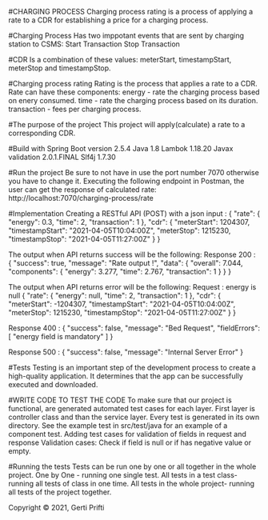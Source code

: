 #CHARGING PROCESS
Charging process rating is a process of applying a rate to a CDR for establishing a price for a charging process. 

#Charging Process
Has two imppotant events that are sent by charging station to CSMS:
Start Transaction
Stop Transaction

#CDR
Is a combination of these values: meterStart, timestampStart, meterStop and timestampStop.

#Charging process rating
Rating is the process that applies a rate to a CDR.
Rate can have these components:
energy - rate the charging process based on enery consumed.
time - rate the charging process based on its duration.
transaction - fees per charging process.

#The purpose of the project
This project will apply(calculate) a rate to a corresponding CDR.

#Build with
Spring Boot version 2.5.4
Java 1.8
Lambok 1.18.20
Javax validation 2.0.1.FINAL
Slf4j 1.7.30

#Run the project
Be sure to not have in use the port number 7070 otherwise you have to change it.
Executing the following endpoint in Postman, the user can get the response of calculated rate:
http://localhost:7070/charging-process/rate

#Implementation
Creating  a RESTful API (POST) with a json input :
{
    "rate": {
        "energy": 0.3,
        "time": 2,
        "transaction": 1
    },
    "cdr": {
        "meterStart": 1204307,
        "timestampStart": "2021-04-05T10:04:00Z",
        "meterStop": 1215230,
        "timestampStop": "2021-04-05T11:27:00Z"
    }
}

The output when API returns success will be the following:
Response 200 :
{
    "success": true,
    "message": "Rate output !",
    "data": {
        "overall": 7.044,
        "components": {
            "energy": 3.277,
            "time": 2.767,
            "transaction": 1
        }
    }
}

The output when API returns error will be the following:
Request : energy is null
{
    "rate": {
        "energy": null,
        "time": 2,
        "transaction": 1
    },
    "cdr": {
        "meterStart": -1204307,
        "timestampStart": "2021-04-05T10:04:00Z",
        "meterStop": 1215230,
        "timestampStop": "2021-04-05T11:27:00Z"
    }
}

Response 400 : 
{
    "success": false,
    "message": "Bed Request",
    "fieldErrors": [
        "energy field is mandatory"
    ]
}

Response 500 :
{
    "success": false,
    "message": "Internal Server Error"
}

#Tests
Testing is an important step of the development process to create a high-quality application.
It determines that the app can be successfully executed and downloaded.

#WRITE CODE TO TEST THE CODE
To make sure that our project is functional, are generated automated test cases for each layer.
First layer is controller class and than the service layer.
Every test is generated in its own directory.
See the example test in src/test/java for an example of a component test.
Adding test cases for validation of fields in request and response
Validation cases:
Check if field is null or if has negative value or empty.

#Running the tests
Tests can be run one by one or all together in the whole project.
One by One - running one single test.
All tests in a test class- running all tests of class in one time.
All tests in the whole project- running all tests of the project together.

Copyright © 2021, Gerti Prifti
